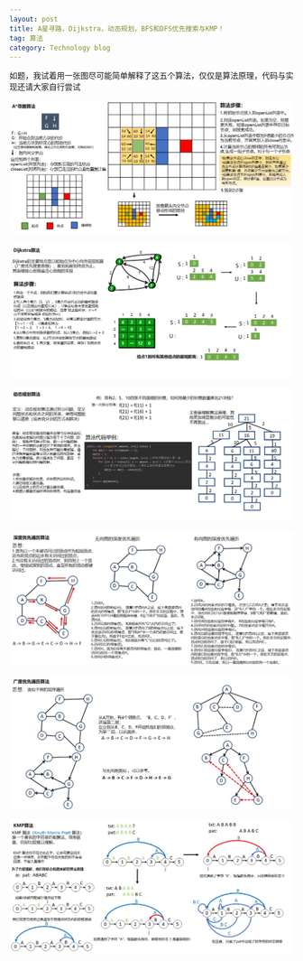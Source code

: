 ```yaml
---
layout: post
title: A星寻路，Dijkstra，动态规划，BFS和DFS优先搜索与KMP！
tag: 算法
category: Technology blog
---
```


如题，我试着用一张图尽可能简单解释了这五个算法，仅仅是算法原理，代码与实现还请大家自行尝试

![](\image\2020-02-08\幻灯片1.JPG)

![](\image\2020-02-08\幻灯片2.JPG)

![](\image\2020-02-08\幻灯片3.JPG)

![](\image\2020-02-08\幻灯片4.JPG)

![](\image\2020-02-08\幻灯片5.JPG)

![](\image\2020-02-08\幻灯片6.JPG)